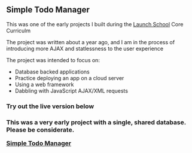 <h2> Simple Todo Manager</h2>
<p>This was one of the early projects I built during the <a href='https://launchschool.com'>Launch School</a> Core Curriculm</p>
<p>The project was written about a year ago, and I am in the process of introducing more AJAX and statlessness to the user experience</p>

<p>The project was intended to focus on:</p>
<ul>
  <li>Database backed applications</li>
  <li>Practice deploying an app on a cloud server</li>
  <li>Using a web framework</li>
  <li>Dabbling with JavaScript AJAX/XML requests</li>
</ul>

<h3>Try out the live version below<h3>
  <p>This was a very early project with a single, shared database. Please be considerate.</p>
  <a href='https://dpr-simple-todos.herokuapp.com/lists'>Simple Todo Manager</a>
